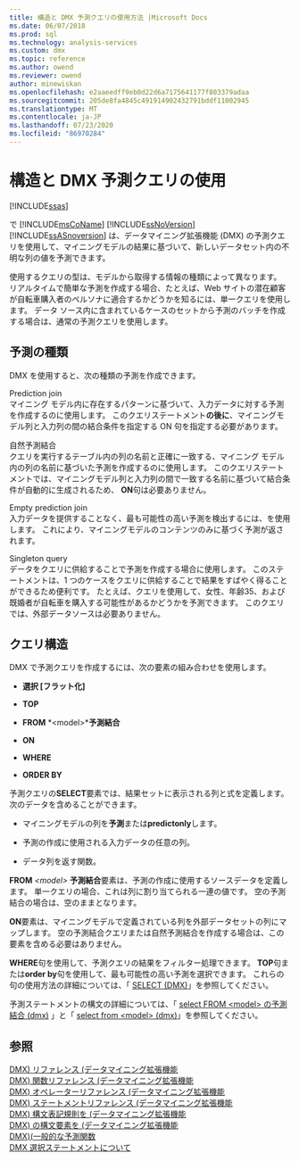 ```yaml
---
title: 構造と DMX 予測クエリの使用方法 |Microsoft Docs
ms.date: 06/07/2018
ms.prod: sql
ms.technology: analysis-services
ms.custom: dmx
ms.topic: reference
ms.author: owend
ms.reviewer: owend
author: minewiskan
ms.openlocfilehash: e2aaeedff9eb0d22d6a7175641177f803379adaa
ms.sourcegitcommit: 205de8fa4845c491914902432791bddf11002945
ms.translationtype: MT
ms.contentlocale: ja-JP
ms.lasthandoff: 07/23/2020
ms.locfileid: "86970284"
---
```

# <a name="structure-and-usage-of-dmx-prediction-queries"></a>構造と DMX 予測クエリの使用
[!INCLUDE[ssas](../includes/applies-to-version/ssas.md)]

  で [!INCLUDE[msCoName](../includes/msconame-md.md)] [!INCLUDE[ssNoVersion](../includes/ssnoversion-md.md)] [!INCLUDE[ssASnoversion](../includes/ssasnoversion-md.md)] は、データマイニング拡張機能 (DMX) の予測クエリを使用して、マイニングモデルの結果に基づいて、新しいデータセット内の不明な列の値を予測できます。  
  
 使用するクエリの型は、モデルから取得する情報の種類によって異なります。 リアルタイムで簡単な予測を作成する場合、たとえば、Web サイトの潜在顧客が自転車購入者のペルソナに適合するかどうかを知るには、単一クエリを使用します。 データ ソース内に含まれているケースのセットから予測のバッチを作成する場合は、通常の予測クエリを使用します。  
  
## <a name="prediction-types"></a>予測の種類  
 DMX を使用すると、次の種類の予測を作成できます。  
  
 Prediction join  
 マイニング モデル内に存在するパターンに基づいて、入力データに対する予測を作成するのに使用します。 このクエリステートメント**の後に**、マイニングモデル列と入力列の間の結合条件を指定する ON 句を指定する必要があります。  
  
 自然予測結合  
 クエリを実行するテーブル内の列の名前と正確に一致する、マイニング モデル内の列の名前に基づいた予測を作成するのに使用します。 このクエリステートメントでは、マイニングモデル列と入力列の間で一致する名前に基づいて結合条件が自動的に生成されるため、 **ON**句は必要ありません。  
  
 Empty prediction join  
 入力データを提供することなく、最も可能性の高い予測を検出するには、を使用します。 これにより、マイニングモデルのコンテンツのみに基づく予測が返されます。  
  
 Singleton query  
 データをクエリに供給することで予測を作成する場合に使用します。 このステートメントは、1 つのケースをクエリに供給することで結果をすばやく得ることができるため便利です。 たとえば、クエリを使用して、女性、年齢35、および既婚者が自転車を購入する可能性があるかどうかを予測できます。 このクエリでは、外部データソースは必要ありません。  
  
## <a name="query-structure"></a>クエリ構造  
 DMX で予測クエリを作成するには、次の要素の組み合わせを使用します。  
  
-   **選択 [フラット化]**  
  
-   **TOP**  
  
-   **FROM** *\<model>***予測結合**      
  
-   **ON**  
  
-   **WHERE**  
  
-   **ORDER BY**  
  
 予測クエリの**SELECT**要素では、結果セットに表示される列と式を定義します。次のデータを含めることができます。  
  
-   マイニングモデルの列を**予測**または**predictonly**します。  
  
-   予測の作成に使用される入力データの任意の列。  
  
-   データ列を返す関数。  
  
 **FROM** *\<model>* **予測結合**要素は、予測の作成に使用するソースデータを定義します。 単一クエリの場合、これは列に割り当てられる一連の値です。 空の予測結合の場合は、空のままとなります。  
  
 **ON**要素は、マイニングモデルで定義されている列を外部データセットの列にマップします。 空の予測結合クエリまたは自然予測結合を作成する場合は、この要素を含める必要はありません。  
  
 **WHERE**句を使用して、予測クエリの結果をフィルター処理できます。 **TOP**句または**order by**句を使用して、最も可能性の高い予測を選択できます。 これらの句の使用方法の詳細については、「 [SELECT &#40;DMX&#41;](../dmx/select-dmx.md)」を参照してください。  
  
 予測ステートメントの構文の詳細については、「 [select FROM &#60;model&#62; の予測結合 &#40;dmx&#41;](../dmx/select-from-model-prediction-join-dmx.md) 」と「 [select from &#60;model&#62; &#40;dmx&#41;](../dmx/select-from-model-dmx.md)」を参照してください。  
  
## <a name="see-also"></a>参照  
 [DMX&#41; リファレンス &#40;データマイニング拡張機能](../dmx/data-mining-extensions-dmx-reference.md)   
 [DMX&#41; 関数リファレンス &#40;データマイニング拡張機能](../dmx/data-mining-extensions-dmx-function-reference.md)   
 [DMX&#41; オペレーターリファレンス &#40;データマイニング拡張機能](../dmx/data-mining-extensions-dmx-operator-reference.md)   
 [DMX&#41; ステートメントリファレンス &#40;データマイニング拡張機能](../dmx/data-mining-extensions-dmx-statements.md)   
 [DMX&#41; 構文表記規則を &#40;データマイニング拡張機能](../dmx/data-mining-extensions-dmx-syntax-conventions.md)   
 [DMX&#41; の構文要素を &#40;データマイニング拡張機能](../dmx/data-mining-extensions-dmx-syntax-elements.md)   
 [DMX&#41;&#40;一般的な予測関数](../dmx/general-prediction-functions-dmx.md)   
 [DMX 選択ステートメントについて](../dmx/understanding-the-dmx-select-statement.md)  
  
  
